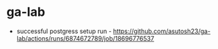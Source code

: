 # ga-lab

- successful postgress setup run - https://github.com/asutosh23/ga-lab/actions/runs/6874672789/job/18696776537

